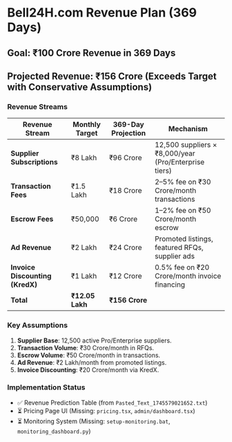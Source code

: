 # Bell24H.com Revenue Plan (369 Days)
## Goal: ₹100 Crore Revenue in 369 Days
## Projected Revenue: ₹156 Crore (Exceeds Target with Conservative Assumptions)

### Revenue Streams
| **Revenue Stream**               | **Monthly Target** | **369-Day Projection** | **Mechanism** |
|----------------------------------|--------------------|------------------------|---------------|
| **Supplier Subscriptions**       | ₹8 Lakh            | ₹96 Crore              | 12,500 suppliers × ₹8,000/year (Pro/Enterprise tiers) |
| **Transaction Fees**             | ₹1.5 Lakh          | ₹18 Crore              | 2–5% fee on ₹30 Crore/month transactions |
| **Escrow Fees**                  | ₹50,000            | ₹6 Crore               | 1–2% fee on ₹50 Crore/month escrow |
| **Ad Revenue**                   | ₹2 Lakh            | ₹24 Crore              | Promoted listings, featured RFQs, supplier ads |
| **Invoice Discounting (KredX)**  | ₹1 Lakh            | ₹12 Crore              | 0.5% fee on ₹20 Crore/month invoice financing |
| **Total**                        | **₹12.05 Lakh**    | **₹156 Crore**         |               |

### Key Assumptions
1. **Supplier Base**: 12,500 active Pro/Enterprise suppliers.
2. **Transaction Volume**: ₹30 Crore/month in RFQs.
3. **Escrow Volume**: ₹50 Crore/month in transactions.
4. **Ad Revenue**: ₹2 Lakh/month from promoted listings.
5. **Invoice Discounting**: ₹20 Crore/month via KredX.

### Implementation Status
- ✅ Revenue Prediction Table (from `Pasted_Text_1745579021652.txt`)
- ⏳ Pricing Page UI (Missing: `pricing.tsx`, `admin/dashboard.tsx`)
- ⏳ Monitoring System (Missing: `setup-monitoring.bat`, `monitoring_dashboard.py`)
